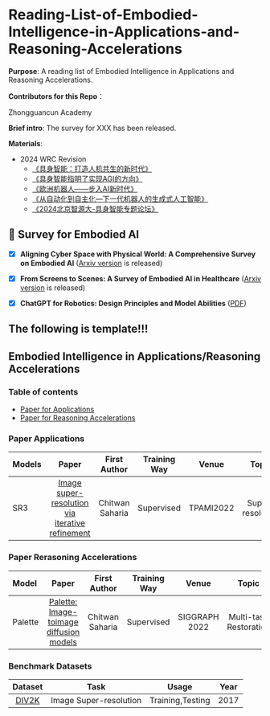 # Reading-List-of-Embodied-Intelligence-in-Applications-and-Reasoning-Accelerations

**Purpose**: A reading list of Embodied Intelligence in Applications and Reasoning Accelerations.

**Contributors for this Repo**：

Zhongguancun Academy

**Brief intro**: The survey for XXX has been released.

**Materials**:

- 2024 WRC Revision
  + [《具身智能：打造人机共生的新时代》](https://www.bilibili.com/video/BV1qKPyeHEar)
  + [《具身智能指明了实现AGI的方向》](https://www.bilibili.com/video/BV1dtPCe7E1L)
  + [《欧洲机器人——步入AI新时代》](https://www.bilibili.com/video/BV1GXPkeGEU1)
  + [《从自动化到自主化—下一代机器人的生成式人工智能》](https://www.bilibili.com/video/BV15pfbYoEsr)
  + [《2024北京智源大-具身智能专题论坛》](https://www.bilibili.com/video/BV1Zx4y147os)



## 🌟 Survey for Embodied AI
- [x] **Aligning Cyber Space with Physical World: A Comprehensive Survey on Embodied AI** ([Arxiv version](https://arxiv.org/pdf/2407.06886.pdf) is released)
- [x] **From Screens to Scenes: A Survey of Embodied AI in Healthcare** ([Arxiv version](https://arxiv.org/abs/2501.07468.pdf) is released)
- [x] **ChatGPT for Robotics: Design Principles and Model Abilities** ([PDF](https://www.microsoft.com/en-us/research/uploads/prod/2023/02/ChatGPT___Robotics.pdf))



## The following is template!!!
## Embodied Intelligence in Applications/Reasoning Accelerations 
### Table of contents
<!-- - [Survey paper](#survey-paper)
- [Table of contents](#table-of-contents) -->
- [Paper for Applications](#paper-applications)
- [Paper for Reasoning Accelerations](#paper-reasoning-accelerations)
  <!-- - [Recommended Datasets](#recommended-datasets)
  - [All Datasets](#all-datasets) -->

### Paper Applications <a name="paper-applications"></a>
|Models| Paper | First Author | Training Way | Venue | Topic | Project |
| :-- | :---: | :--: | :--: |:--:|:--:| :--: |
|SR3| [Image super-resolution via iterative refinement](https://ieeexplore.ieee.org/document/9887996x) | Chitwan Saharia | Supervised |TPAMI2022 | Super-resolution | [![Stars](https://img.shields.io/github/stars/Janspiry/Image-Super-Resolution-via-Iterative-Refinement.svg?style=social&label=Star)](https://github.com/Janspiry/Image-Super-Resolution-via-Iterative-Refinement) |

### Paper Rerasoning Accelerations <a name="paper-reasoning-accelerations"></a>
| Model | Paper | First Author | Training Way | Venue | Topic | Project |
| :--- | :---: | :---: | :--: | :--: |:--: | :--: |
|Palette| [Palette: Image-toimage diffusion models](https://arxiv.org/abs/2111.05826) | Chitwan Saharia | Supervised | SIGGRAPH 2022 | Multi-task Restoration | [![Stars](https://img.shields.io/github/stars/Janspiry/Palette-Image-to-Image-Diffusion-Models.svg?style=social&label=Star)](https://github.com/Janspiry/Palette-Image-to-Image-Diffusion-Models) |

### Benchmark Datasets
|Dataset|Task|Usage|Year|
|:----:|:----:|:----:|:----:|
|[DIV2K](https://data.vision.ee.ethz.ch/cvl/DIV2K)|Image Super-resolution|Training,Testing|2017|
